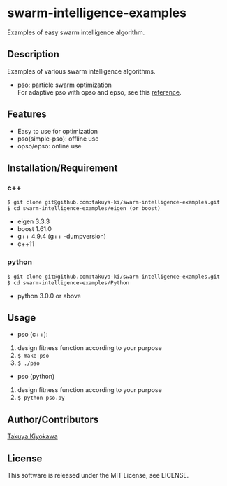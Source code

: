 # swarm-intelligence-examples

Examples of easy swarm intelligence algorithm.

## Description

Examples of various swarm intelligence algorithms.

- [pso](https://en.wikipedia.org/wiki/Particle_swarm_optimization): particle swarm optimization  
For adaptive pso with opso and epso, see this [reference](http://lab.cntl.kyutech.ac.jp/~nishida/paper/2011/131_1642.pdf).

## Features

- Easy to use for optimization
- pso(simple-pso): offline use
- opso/epso: online use

## Installation/Requirement

### c++
	$ git clone git@github.com:takuya-ki/swarm-intelligence-examples.git
	$ cd swarm-intelligence-examples/eigen (or boost)

- eigen 3.3.3
- boost 1.61.0
- g++ 4.9.4 (g++ -dumpversion)
- c++11

### python
	$ git clone git@github.com:takuya-ki/swarm-intelligence-examples.git
	$ cd swarm-intelligence-examples/Python

- python 3.0.0 or above

## Usage

- pso (c++):  
1. design fitness function according to your purpose
2. `$ make pso`
3. `$ ./pso`

- pso (python)
1. design fitness function according to your purpose
2. `$ python pso.py`

## Author/Contributors

[Takuya Kiyokawa](https://takuya-ki.github.io/)

## License

This software is released under the MIT License, see LICENSE.
